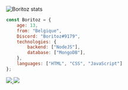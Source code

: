![Boritoz stats](https://github-readme-stats.vercel.app/api?username=Boritoz&show_icons=true&theme=tokyonight)

```js
const Boritoz = {
    age: 13,
    from: "Belgique",
    Discord: "Boritoz#9179",
    technologies: {
        backend: ["NodeJS"],
        database: ["MongoDB"],
    },
    languages: ["HTML", "CSS", "JavaScript"]
};
```

<a href="https://github.com/Boritoz?tab=followers">
  <img src="https://img.shields.io/github/followers/Boritoz">
</a>
<a href="https://github.com/Boritoz">
   <img src="https://komarev.com/ghpvc/?username=Boritoz">
</a>
